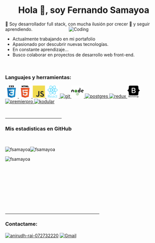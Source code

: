 <h1 align="center">Hola 👋, soy Fernando Samayoa</h1>





🌱 Soy desarrollador full stack, con mucha ilusión por crecer 🌳 y seguir aprendiendo.
<img align="right" alt="Coding" width="300" src="https://github.com/7oSkaaa/7oSkaaa/blob/main/Images/Right_Side.gif?raw=true">


- Actualmente trabajando en mi portafolio
- Apasionado por descubrir nuevas tecnologías.
- En constante aprendizaje...
- Busco colaborar en proyectos de desarrollo web front-end.
  


<br>
<h3 align="left">Languajes y herramientas:</h3>
<p align="left"> 
  <a href="https://www.w3schools.com/css/" target="_blank" rel="noreferrer"> <img src="https://raw.githubusercontent.com/devicons/devicon/master/icons/css3/css3-original-wordmark.svg" alt="css3" width="40" height="40"/> </a> 
  <a href="https://www.w3.org/html/" target="_blank" rel="noreferrer"> <img src="https://raw.githubusercontent.com/devicons/devicon/master/icons/html5/html5-original-wordmark.svg" alt="html5" width="40" height="40"/> </a> 
  <a href="https://developer.mozilla.org/en-US/docs/Web/JavaScript" target="_blank" rel="noreferrer"> <img src="https://raw.githubusercontent.com/devicons/devicon/master/icons/javascript/javascript-original.svg" alt="javascript" width="40" height="40"/> </a> 
  <a href="https://reactjs.org/" target="_blank" rel="noreferrer"> <img src="https://raw.githubusercontent.com/devicons/devicon/master/icons/react/react-original-wordmark.svg" alt="react" width="40" height="40"/>  
  <a href="https://git-scm.com/" target="_blank" rel="noreferrer"> <img src="https://www.vectorlogo.zone/logos/git-scm/git-scm-icon.svg" alt="git" width="40" height="40"/> </a> 
  <a href="https://nodejs.org" target="_blank" rel="noreferrer"> <img src="https://raw.githubusercontent.com/devicons/devicon/master/icons/nodejs/nodejs-original-wordmark.svg" alt="nodejs" width="40" height="40"/> </a> 
  <a href="https://www.postgresql.org/" target="_blank" rel="noreferrer"> <img src="https://www.postgresql.org/media/img/about/press/elephant.png" alt="postgres" width="40" height="40"/> </a> 
  <a href="https://redux.js.org/" target="_blank" rel="noreferrer"> <img src="https://redux.js.org/img/redux.svg" alt="redux" width="40" height="40"/> </a> 
  <a href="https://getbootstrap.com" target="_blank" rel="noreferrer"> <img src="https://raw.githubusercontent.com/devicons/devicon/master/icons/bootstrap/bootstrap-plain-wordmark.svg" alt="bootstrap" width="40" height="40"/> </a> 
  <a href="https://www.adobe.com/mx/products/premiere.html" target="_blank" rel="noreferrer"> <img src="https://www.adobe.com/content/dam/acom/one-console/icons_rebrand/pr_appicon.svg" alt="premierpro" width="40" height="40"/> </a> 
  <a href="https://www.kodular.io/" target="_blank" rel="noreferrer"> <img src="https://assets.kodular.io/images/logo/inverted/512x512.png" alt="kodular" width="40" height="40"/> </a> 
    </p>
  <br>


<hr width="36%" >

<h3>Mis estadisticas en GitHub</h3>

<br>
<p><img align="left" src="https://github-readme-stats.vercel.app/api?username=fsamayoa&show_icons=true&theme=dark&locale=en" alt="fsamayoa" /></p>
<p><img align="rigth" src="https://github-readme-stats.vercel.app/api/top-langs?username=fsamayoa&show_icons=true&theme=dark&locale=en&layout=compact" alt="fsamayoa" /></p>
<p><img align="left" src="https://github-readme-streak-stats.herokuapp.com/?user=FSamayoa&theme=dark" alt="fsamayoa" /></p>
<br><br><br><br><br><br><br><br><br><br>
<hr width="60%" >
<h3 align="left">Contactame:</h3>
<p align="left">
<a href="https://www.linkedin.com/in/fernando-samayoa-01116964/" target="blank"><img align="center" src="https://raw.githubusercontent.com/rahuldkjain/github-profile-readme-generator/master/src/images/icons/Social/linked-in-alt.svg" alt="anirudh-rai-072732220" height="30" width="40" /></a>
<a href="mailto:fsamayoal@gmail.com" target="blank"><img align="center" src="https://ssl.gstatic.com/ui/v1/icons/mail/rfr/logo_gmail_lockup_dark_1x_r5.png" alt="Gmail" height="30" /></a>
</p>


